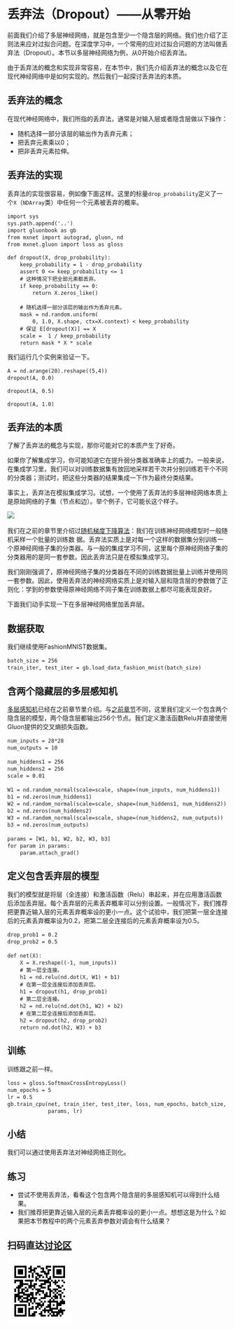 # 丢弃法（Dropout）——从零开始

前面我们介绍了多层神经网络，就是包含至少一个隐含层的网络。我们也介绍了正则法来应对过拟合问题。在深度学习中，一个常用的应对过拟合问题的方法叫做丢弃法（Dropout）。本节以多层神经网络为例，从0开始介绍丢弃法。

由于丢弃法的概念和实现非常容易，在本节中，我们先介绍丢弃法的概念以及它在现代神经网络中是如何实现的。然后我们一起探讨丢弃法的本质。


## 丢弃法的概念

在现代神经网络中，我们所指的丢弃法，通常是对输入层或者隐含层做以下操作：

* 随机选择一部分该层的输出作为丢弃元素；
* 把丢弃元素乘以0；
* 把非丢弃元素拉伸。


## 丢弃法的实现

丢弃法的实现很容易，例如像下面这样。这里的标量`drop_probability`定义了一个`X`（`NDArray`类）中任何一个元素被丢弃的概率。

```{.python .input}
import sys
sys.path.append('..')
import gluonbook as gb
from mxnet import autograd, gluon, nd
from mxnet.gluon import loss as gloss
```

```{.python .input}
def dropout(X, drop_probability):
    keep_probability = 1 - drop_probability
    assert 0 <= keep_probability <= 1
    # 这种情况下把全部元素都丢弃。
    if keep_probability == 0:
        return X.zeros_like()
    
    # 随机选择一部分该层的输出作为丢弃元素。
    mask = nd.random.uniform(
        0, 1.0, X.shape, ctx=X.context) < keep_probability
    # 保证 E[dropout(X)] == X
    scale =  1 / keep_probability 
    return mask * X * scale
```

我们运行几个实例来验证一下。

```{.python .input}
A = nd.arange(20).reshape((5,4))
dropout(A, 0.0)
```

```{.python .input}
dropout(A, 0.5)
```

```{.python .input}
dropout(A, 1.0)
```

## 丢弃法的本质

了解了丢弃法的概念与实现，那你可能对它的本质产生了好奇。

如果你了解集成学习，你可能知道它在提升弱分类器准确率上的威力。一般来说，在集成学习里，我们可以对训练数据集有放回地采样若干次并分别训练若干个不同的分类器；测试时，把这些分类器的结果集成一下作为最终分类结果。

事实上，丢弃法在模拟集成学习。试想，一个使用了丢弃法的多层神经网络本质上是原始网络的子集（节点和边）。举个例子，它可能长这个样子。

![](../img/dropout.png)

我们在之前的章节里介绍过[随机梯度下降算法](linear-regression-scratch.md)：我们在训练神经网络模型时一般随机采样一个批量的训练数
据。丢弃法实质上是对每一个这样的数据集分别训练一个原神经网络子集的分类器。与一般的集成学习不同，这里每个原神经网络子集的分类器用的是同一套参数。因此丢弃法只是在模拟集成学习。

我们刚刚强调了，原神经网络子集的分类器在不同的训练数据批量上训练并使用同一套参数。因此，使用丢弃法的神经网络实质上是对输入层和隐含层的参数做了正则化：学到的参数使得原神经网络不同子集在训练数据上都尽可能表现良好。

下面我们动手实现一下在多层神经网络里加丢弃层。

## 数据获取

我们继续使用FashionMNIST数据集。

```{.python .input  n=1}
batch_size = 256
train_iter, test_iter = gb.load_data_fashion_mnist(batch_size)
```

## 含两个隐藏层的多层感知机

[多层感知机](mlp-scratch.md)已经在之前章节里介绍。与[之前章节](mlp-scratch.md)不同，这里我们定义一个包含两个隐含层的模型，两个隐含层都输出256个节点。我们定义激活函数Relu并直接使用Gluon提供的交叉熵损失函数。

```{.python .input  n=2}
num_inputs = 28*28
num_outputs = 10

num_hiddens1 = 256
num_hiddens2 = 256
scale = 0.01

W1 = nd.random_normal(scale=scale, shape=(num_inputs, num_hiddens1))
b1 = nd.zeros(num_hiddens1)
W2 = nd.random_normal(scale=scale, shape=(num_hiddens1, num_hiddens2))
b2 = nd.zeros(num_hiddens2)
W3 = nd.random_normal(scale=scale, shape=(num_hiddens2, num_outputs))
b3 = nd.zeros(num_outputs)

params = [W1, b1, W2, b2, W3, b3]
for param in params:
    param.attach_grad()
```

## 定义包含丢弃层的模型

我们的模型就是将层（全连接）和激活函数（Relu）串起来，并在应用激活函数后添加丢弃层。每个丢弃层的元素丢弃概率可以分别设置。一般情况下，我们推荐把更靠近输入层的元素丢弃概率设的更小一点。这个试验中，我们把第一层全连接后的元素丢弃概率设为0.2，把第二层全连接后的元素丢弃概率设为0.5。

```{.python .input  n=4}
drop_prob1 = 0.2
drop_prob2 = 0.5

def net(X):
    X = X.reshape((-1, num_inputs))
    # 第一层全连接。
    h1 = nd.relu(nd.dot(X, W1) + b1)
    # 在第一层全连接后添加丢弃层。
    h1 = dropout(h1, drop_prob1)
    # 第二层全连接。
    h2 = nd.relu(nd.dot(h1, W2) + b2)
    # 在第二层全连接后添加丢弃层。
    h2 = dropout(h2, drop_prob2)
    return nd.dot(h2, W3) + b3
```

## 训练

训练跟之前一样。

```{.python .input  n=8}
loss = gloss.SoftmaxCrossEntropyLoss()
num_epochs = 5
lr = 0.5
gb.train_cpu(net, train_iter, test_iter, loss, num_epochs, batch_size,
             params, lr)
```

## 小结

我们可以通过使用丢弃法对神经网络正则化。

## 练习

- 尝试不使用丢弃法，看看这个包含两个隐含层的多层感知机可以得到什么结果。
- 我们推荐把更靠近输入层的元素丢弃概率设的更小一点。想想这是为什么？如果把本节教程中的两个元素丢弃参数对调会有什么结果？

## 扫码直达[讨论区](https://discuss.gluon.ai/t/topic/1278)

![](../img/qr_dropout-scratch.svg)
